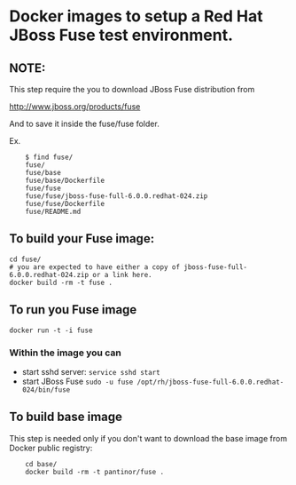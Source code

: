 # Docker images to setup a Red Hat JBoss Fuse test environment.

## NOTE:
This step require the you to download JBoss Fuse distribution from 

http://www.jboss.org/products/fuse

And to save it inside the fuse/fuse folder.

Ex.
```
    $ find fuse/
    fuse/
    fuse/base
    fuse/base/Dockerfile
    fuse/fuse
    fuse/fuse/jboss-fuse-full-6.0.0.redhat-024.zip
    fuse/fuse/Dockerfile
    fuse/README.md
```

## To build your Fuse image:
	cd fuse/
	# you are expected to have either a copy of jboss-fuse-full-6.0.0.redhat-024.zip or a link here.
	docker build -rm -t fuse .

## To run you Fuse image
	docker run -t -i fuse

### Within the image you can
- start sshd server:
```service sshd start```
- start JBoss Fuse
```sudo -u fuse /opt/rh/jboss-fuse-full-6.0.0.redhat-024/bin/fuse```
    


## To build base image

This step is needed only if you don't want to download the base image from Docker public registry:
```
    cd base/
    docker build -rm -t pantinor/fuse .
```
